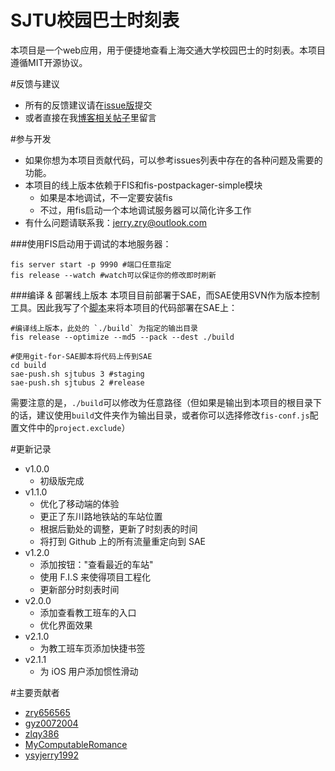 SJTU校园巴士时刻表
========

本项目是一个web应用，用于便捷地查看上海交通大学校园巴士的时刻表。本项目遵循MIT开源协议。

#反馈与建议
- 所有的反馈建议请在[issue版](https://github.com/zry656565/SJTU-Bus/issues)提交
- 或者直接在我[博客相关帖子](http://jerryzou.com/posts/sjtuBusFeedback/)里留言

#参与开发
- 如果你想为本项目贡献代码，可以参考issues列表中存在的各种问题及需要的功能。
- 本项目的线上版本依赖于FIS和fis-postpackager-simple模块
  - 如果是本地调试，不一定要安装fis
  - 不过，用fis启动一个本地调试服务器可以简化许多工作
- 有什么问题请联系我：jerry.zry@outlook.com

###使用FIS启动用于调试的本地服务器：
```
fis server start -p 9990 #端口任意指定
fis release --watch #watch可以保证你的修改即时刷新
```

###编译 & 部署线上版本
本项目目前部署于SAE，而SAE使用SVN作为版本控制工具。因此我写了个[脚本](https://github.com/zry656565/git-for-SAE)来将本项目的代码部署在SAE上：
```
#编译线上版本，此处的 `./build` 为指定的输出目录
fis release --optimize --md5 --pack --dest ./build

#使用git-for-SAE脚本将代码上传到SAE
cd build
sae-push.sh sjtubus 3 #staging
sae-push.sh sjtubus 2 #release
```
需要注意的是，`./build`可以修改为任意路径（但如果是输出到本项目的根目录下的话，建议使用`build`文件夹作为输出目录，或者你可以选择修改`fis-conf.js`配置文件中的`project.exclude`）

#更新记录
- v1.0.0
  - 初级版完成
- v1.1.0
  - 优化了移动端的体验
  - 更正了东川路地铁站的车站位置
  - 根据后勤处的调整，更新了时刻表的时间
  - 将打到 Github 上的所有流量重定向到 SAE
- v1.2.0
  - 添加按钮："查看最近的车站"
  - 使用 F.I.S 来使得项目工程化
  - 更新部分时刻表时间
- v2.0.0
  - 添加查看教工班车的入口
  - 优化界面效果
- v2.1.0
  - 为教工班车页添加快捷书签
- v2.1.1
  - 为 iOS 用户添加惯性滑动

#主要贡献者

- [zry656565](https://github.com/zry656565)
- [gyz0072004](https://github.com/gyz0072004)
- [zlqy386](https://github.com/zlqy386)
- [MyComputableRomance](https://github.com/MyComputableRomance)
- [ysyjerry1992](https://github.com/ysyjerry1992)
